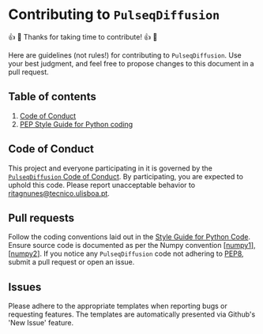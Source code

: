 # Contributing to `PulseqDiffusion`
:thumbsup: :tada: Thanks for taking time to contribute! :thumbsup: :tada:

Here are guidelines (not rules!) for contributing to `PulseqDiffusion`. Use your best judgment, and feel free to propose
changes to this document in a pull request.

## Table of contents
1. [Code of Conduct](#code-of-conduct)
2. [PEP Style Guide for Python coding](#style-guide-for-python-code)

## Code of Conduct
This project and everyone participating in it is governed by the
[`PulseqDiffusion` Code of Conduct](code_of_conduct).
By participating, you are expected to uphold this code. Please report unacceptable behavior to
[ritagnunes@tecnico.ulisboa.pt](email).

## Pull requests
Follow the coding conventions laid out in the [Style Guide for Python Code](style_guide). Ensure source code is
documented as per the Numpy convention [[numpy1]], [[numpy2]]. If you notice any `PulseqDiffusion` code not adhering to
[PEP8](style-guide), submit a pull request or open an issue.

## Issues
Please adhere to the appropriate templates when reporting bugs or requesting features. The templates are automatically
presented via Github's 'New Issue' feature.

[email]: mailto:ritagnunes@tecnico.ulisboa.pt
[code_of_conduct]: https://github.com/ritagnunes/PulseqDiffusion/blob/master/CODE_OF_CONDUCT.md
[style_guide]: https://www.python.org/dev/peps/pep-0008/
[numpy1]: https://numpydoc.readthedocs.io/en/latest/format.html
[numpy2]: https://sphinxcontrib-napoleon.readthedocs.io/en/latest/example_numpy.html

